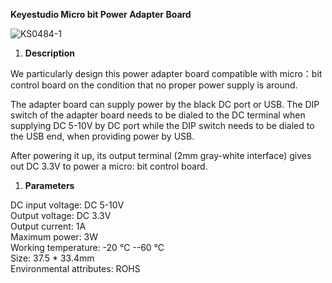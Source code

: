 **Keyestudio Micro bit Power Adapter Board**

![KS0484-1](media/e738eda823e0cf5fccab9086f5bd8974.jpeg)

1.  **Description**

We particularly design this power adapter board compatible with micro：bit
control board on the condition that no proper power supply is around.

The adapter board can supply power by the black DC port or USB. The DIP switch
of the adapter board needs to be dialed to the DC terminal when supplying DC
5-10V by DC port while the DIP switch needs to be dialed to the USB end, when
providing power by USB.

After powering it up, its output terminal (2mm gray-white interface) gives out
DC 3.3V to power a micro: bit control board.

1.  **Parameters**

DC input voltage: DC 5-10V  
Output voltage: DC 3.3V  
Output current: 1A  
Maximum power: 3W  
Working temperature: -20 ℃ --60 ℃  
Size: 37.5 \* 33.4mm  
Environmental attributes: ROHS
